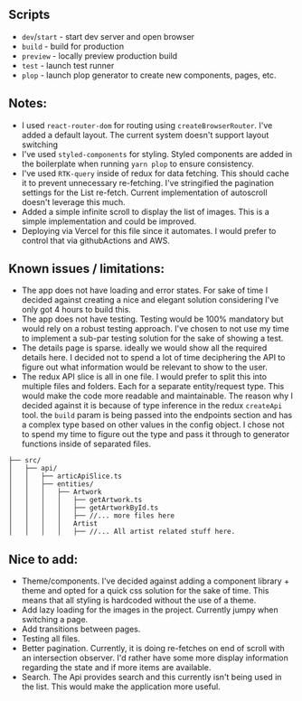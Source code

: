 ## Scripts

- `dev`/`start` - start dev server and open browser
- `build` - build for production
- `preview` - locally preview production build
- `test` - launch test runner
- `plop` - launch plop generator to create new components, pages, etc.

## Notes:
- I used `react-router-dom` for routing using `createBrowserRouter`. I've added a default layout. The current system doesn't support layout switching
- I've used `styled-components` for styling. Styled components are added in the boilerplate when running `yarn plop` to ensure consistency.
- I've used `RTK-query` inside of redux for data fetching. This should cache it to prevent unnecessary re-fetching. I've stringified the pagination settings for the List re-fetch. Current implementation of autoscroll doesn't leverage this much.
- Added a simple infinite scroll to display the list of images. This is a simple implementation and could be improved.
- Deploying via Vercel for this file since it automates. I would prefer to control that via githubActions and AWS.

## Known issues / limitations:
- The app does not have loading and error states. For sake of time I decided against creating a nice and elegant solution considering I've only got 4 hours to build this.
- The app does not have testing. Testing would be 100% mandatory but would rely on a robust testing approach. I've chosen to not use my time to implement a sub-par testing solution for the sake of showing a test.
- The details page is sparse. ideally we would show all the required details here. I decided not to spend a lot of time deciphering the API to figure out what information would be relevant to show to the user.
- The redux API slice is all in one file. I would prefer to split this into multiple files and folders. Each for a separate entity/request type. This would make the code more readable and maintainable. The reason why I decided against it is because of type inference in the redux `createApi` tool. the `build` param is being passed into the endpoints section and has a complex type based on other values in the config object. I chose not to spend my time to figure out the type and pass it through to generator functions inside of separated files.
```
├── src/
│   ├── api/
│   │   ├── articApiSlice.ts
│   │   ├── entities/
│   │   │   ├── Artwork
│   │   │   │   ├── getArtwork.ts
│   │   │   │   ├── getArtworkById.ts
│   │   │   │   ├── //... more files here
│   │   │   │   Artist
│   │   │   │   ├── //... All artist related stuff here.
```


## Nice to add:
- Theme/components. I've decided against adding a component library + theme and opted for a quick css solution for the sake of time. This means that all styling is hardcoded without the use of a theme.
- Add lazy loading for the images in the project. Currently jumpy when switching a page.
- Add transitions between pages.
- Testing all files.
- Better pagination. Currently, it is doing re-fetches on end of scroll with an intersection observer. I'd rather have some more display information regarding the state and if more items are available. 
- Search. The Api provides search and this currently isn't being used in the list. This would make the application more useful.